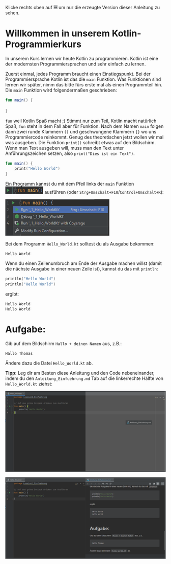 Klicke rechts oben auf ![](../../../../images/LayoutPreviewOnly.png) um nur die erzeugte Version dieser Anleitung zu sehen.

# Willkommen in unserem Kotlin-Programmierkurs

In unserem Kurs lernen wir heute Kotlin zu programmieren.
Kotlin ist eine der modernsten Programmiersprachen und sehr einfach zu lernen.

Zuerst einmal, jedes Programm braucht einen Einstiegspunkt.
Bei der Programmiersprache Kotlin ist das die `main` Funktion.
Was Funktionen sind lernen wir später, nimm das bitte fürs erste mal als einen Programmteil hin.
Die `main` Funktion wird folgendermaßen geschrieben:

```kotlin
fun main() {
    
}
```

`fun` weil Kotlin Spaß macht ;)
Stimmt nur zum Teil, Kotlin macht natürlich Spaß, `fun` steht in dem Fall aber für Funktion.
Nach dem Namen `main` folgen dann zwei runde Klammern `()` und geschwungene Klammern `{}` wo uns Programmiercode reinkommt.
Genug des theoretischen jetzt wollen wir mal was ausgeben.
Die Funktion `print()` schreibt etwas auf den Bildschirm.
Wenn man Text ausgeben will, muss man den Text unter Anführungszeichen setzen, also `print("Dies ist ein Text")`.

```kotlin
fun main() {
    print("Hello World")
}
```

Ein Programm kannst du mit dem Pfeil links der `main` Funktion ![](../../../../images/RunIcon.png) ausführen (oder `Strg+Umschalt+F10`/`Control+Umschalt+R`):

![](../../../../images/RunWindow.png)

Bei dem Programm `Hello_World.kt` solltest du als Ausgabe bekommen:

```
Hello World
```

Wenn du einen Zeilenumbruch am Ende der Ausgabe machen willst (damit die nächste Ausgabe in einer neuen Zeile ist), kannst du das mit `println`:

```kotlin
println("Hello World")
println("Hello World")
```

ergibt:

```
Hello World
Hello World
```

# Aufgabe:

Gib auf dem Bildschirm `Hallo + deinen Namen` aus, z.B.:

```
Hallo Thomas
```

Ändere dazu die Datei `Hello_World.kt` ab.

**Tipp:**
Leg dir am Besten diese Anleitung und den Code nebeneinander, indem du den `Anleitung_Einfuehrung.md` Tab auf die linke/rechte Hälfte von `Hello_World.kt` ziehst:

![](../../../../images/SplitscreenZiehen.png)

![](../../../../images/Splitscreen.png)
